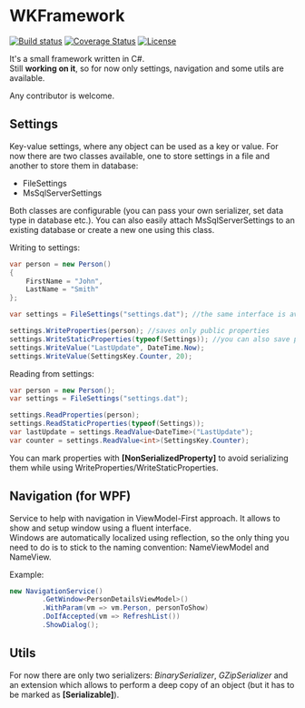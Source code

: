 # WKFramework  
[![Build status](https://ci.appveyor.com/api/projects/status/0gybmdy9wkxpw1nk?svg=true)](https://ci.appveyor.com/project/Maxikq/wkframework) [![Coverage Status](https://coveralls.io/repos/Maxikq/WKFramework/badge.svg?branch=master)](https://coveralls.io/r/Maxikq/WKFramework?branch=master) [![License](https://img.shields.io/badge/license-MIT-blue.svg)]()

It's a small framework written in C#.  
Still **working on it**, so for now only settings, navigation and some utils are available.  

Any contributor is welcome.



## Settings
Key-value settings, where any object can be used as a key or value. For now there are two classes available, one to store settings in a file and another to store them in database:
- FileSettings
- MsSqlServerSettings

Both classes are configurable (you can pass your own serializer, set data type in database etc.). You can also easily attach MsSqlServerSettings to an existing database or create a new one using this class.

Writing to settings:
```c#
var person = new Person()
{
    FirstName = "John",
    LastName = "Smith"
};

var settings = FileSettings("settings.dat"); //the same interface is availalbe for MsSqlServerSettings

settings.WriteProperties(person); //saves only public properties
settings.WriteStaticProperties(typeof(Settings)); //you can also save properties from a static class
settings.WriteValue("LastUpdate", DateTime.Now);
settings.WriteValue(SettingsKey.Counter, 20);
```

Reading from settings:
```c#
var person = new Person();
var settings = FileSettings("settings.dat");

settings.ReadProperties(person);
settings.ReadStaticProperties(typeof(Settings));
var lastUpdate = settings.ReadValue<DateTime>("LastUpdate");
var counter = settings.ReadValue<int>(SettingsKey.Counter);
```

You can mark properties with **[NonSerializedProperty]** to avoid serializing them while using WriteProperties/WriteStaticProperties.



## Navigation (for WPF)
Service to help with navigation in ViewModel-First approach. It allows to show and setup window using a fluent interface.  
Windows are automatically localized using reflection, so the only thing you need to do is to stick to the naming convention: NameViewModel and NameView.

Example:
```c#
new NavigationService()
		.GetWindow<PersonDetailsViewModel>()
		.WithParam(vm => vm.Person, personToShow)
		.DoIfAccepted(vm => RefreshList())
		.ShowDialog();
```



## Utils
For now there are only two serializers: *BinarySerializer*, *GZipSerializer* and an extension which allows to perform a deep copy of an object (but it has to be marked as **[Serializable]**).